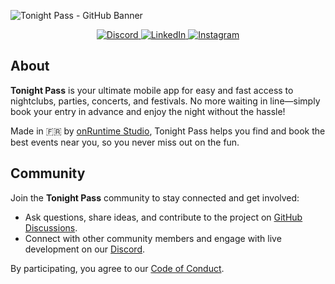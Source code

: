 ![Tonight Pass - GitHub Banner](https://github.com/user-attachments/assets/b57f5e8e-8440-4644-a597-6dbe3bce7ba2)


<p align="center">
  <a aria-label="Discord" href="https://www.discord.gg/VvvAkPqQ98" target="_blank">
    <img alt="Discord" src="https://img.shields.io/discord/829290979092856833?label=Discord&style=for-the-badge&labelColor=000000&logo=discord&logoColor=white&logoWidth=20">
  </a>
  <a aria-label="LinkedIn" href="https://www.linkedin.com/company/tonightpass" target="_blank">
    <img alt="LinkedIn" src="https://img.shields.io/badge/LinkedIn-0e76a8.svg?style=for-the-badge&labelColor=000000&logo=linkedin&logoColor=white&logoWidth=20">
  </a>
  <a aria-label="Instagram" href="https://www.instagram.com/tonightpass" target="_blank">
    <img alt="Instagram" src="https://img.shields.io/badge/Instagram-C13584.svg?style=for-the-badge&labelColor=000000&logo=instagram&logoColor=white&logoWidth=20">
  </a>
</p>

## About

**Tonight Pass** is your ultimate mobile app for easy and fast access to nightclubs, parties, concerts, and festivals. No more waiting in line—simply book your entry in advance and enjoy the night without the hassle!

Made in 🇫🇷 by [onRuntime Studio](https://onruntime.com), Tonight Pass helps you find and book the best events near you, so you never miss out on the fun.

## Community

Join the **Tonight Pass** community to stay connected and get involved:

- Ask questions, share ideas, and contribute to the project on [GitHub Discussions](https://github.com/orgs/tonightpass/discussions).
- Connect with other community members and engage with live development on our [Discord](https://discord.gg/VvvAkPqQ98).

By participating, you agree to our [Code of Conduct](https://docs.onruntime.com/contributing/code-of-conduct).

